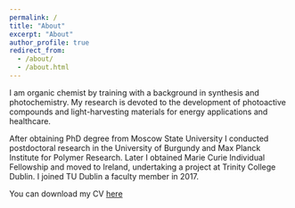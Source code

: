 ```yaml
---
permalink: /
title: "About"
excerpt: "About"
author_profile: true
redirect_from: 
  - /about/
  - /about.html
---
```


I am organic chemist by training with a background in synthesis and photochemistry. My research is devoted to the development of photoactive compounds and light-harvesting materials for energy applications and healthcare. 

After obtaining PhD degree from Moscow State University I conducted postdoctoral research in the University of Burgundy and Max Planck Institute for Polymer Research. Later I obtained Marie Curie Individual Fellowship and moved to Ireland, undertaking a project at Trinity College Dublin. I joined TU Dublin a faculty member in 2017.

You can download my CV [here](https://mihafil.github.io/academic/files/Filatov-CV-2020.pdf)
